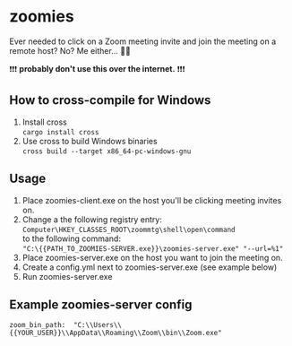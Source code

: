 
# zoomies

Ever needed to click on a Zoom meeting invite and join the meeting on a remote host? No? Me either... :eyes::eyes:


:exclamation::exclamation::exclamation: **probably don't use this over the internet.** :exclamation::exclamation::exclamation:

  **How to cross-compile for Windows**
---
1. Install cross <br/>
	```cargo install cross``` 
2. Use cross to build Windows binaries <br/>
	```cross build --target x86_64-pc-windows-gnu```

  
  **Usage**
---

1. Place zoomies-client.exe on the host you'll be clicking meeting invites on.
2. Change a the following registry entry: <br/>
	```Computer\HKEY_CLASSES_ROOT\zoommtg\shell\open\command``` <br/>
	to the following command: <br/>
	```"C:\{{PATH_TO_ZOOMIES-SERVER.exe}}\zoomies-server.exe" "--url=%1"```
3. Place zoomies-server.exe on the host you want to join the meeting on.
4. Create a config.yml next to zoomies-server.exe (see example below)
5. Run zoomies-server.exe


**Example zoomies-server config**
---

```
zoom_bin_path:  "C:\\Users\\{{YOUR_USER}}\\AppData\\Roaming\\Zoom\\bin\\Zoom.exe"
```

